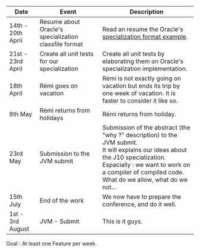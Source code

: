 Date                     | Event | Description
-------------------------|-----------|-------------
14th - 20th April        | Resume about Oracle's specialization classfile format | Read an resume the Oracle's [specialization format example](http://cr.openjdk.java.net/~mcimadamore/specializationAttrs.html).
21st - 23rd April        | Create all unit tests for our specialization | Create all unit tests by elaborating them on Oracle's specialization implementation.
18th April | Rémi goes on vacation | Rémi is not exactly going on vacation but ends its trip by one week of vacation. It is faster to consider it like so.
8th May | Rémi returns from holidays | Rémi returns from holiday.
23rd May | Submission to the JVM submit | Submission of the abstract (the "why ?" description) to the JVM submit. <br>It will explains our ideas about the J10 specialization. <br>Espacially : we want to work on a compiler of compiled code. What do we allow, what do we not...
15th July | End of the work | We now have to prepare the conference, and do it well.
1st - 3rd August| JVM - Submit | This is it guys.

Goal : At least one Feature per week.
